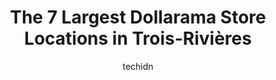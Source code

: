 ---
layout: ampstory
image: https://i0.wp.com/www.auto.or.id/wp-content/uploads/2023/06/dollarama-0-trois-rivic3a8res-1686326343.jpeg?resize=640,853
author: techidn
featured: false
description: Trois-Rivières, Quebec, Canada is a haven for Dollarama enthusiasts, boasting an impressive array of 7 top-notch establishments. Whether youre a seasoned connoisseur or simply curious to e
title: The 7 Largest Dollarama Store Locations in Trois-Rivières
cover:
   title: The 7 Largest Dollarama Store Locations in Trois-Rivières
   subtitle: AUTO.OR.ID
   background: https://www.auto.or.id/wp-content/uploads/2023/06/dollarama-0-trois-rivic3a8res-1686326343.jpeg

pages: 
 - layout: thirds
   top: <h1>#1 Dollarama</h1>
   bottom: "<p>Well stocked and always friendly service.</p>"
   background: https://www.auto.or.id/wp-content/uploads/2023/06/dollarama-1-trois-rivic3a8res-1686326345.jpeg
   backgroundblur: true
 - layout: thirds
   top: <h1>#2 Dollarama</h1>
   bottom: "<p>4375 Bd des Forges, Trois-Rivières, QC G8Y 5N9, Canada</p>"
   background: https://www.auto.or.id/wp-content/uploads/2023/06/dollarama-2-trois-rivic3a8res-1686326345.jpeg
   cta:
      link: https://www.auto.or.id/the-7-largest-dollarama-store-locations-in-trois-rivieres/
      text: The 7 Largest Dollarama Store Locations in Trois-Rivières
 - layout: thirds
   top: <h1>#3 Dollarama</h1>
   bottom: "<p>Quartier Le Citadin, 6555 Rue des Alpes, Trois-Rivières, Quebec G9B 0L8, Canada</p>"
   background: https://images.unsplash.com/photo-1596639410348-8470f7fa9f84?ixlib=rb-4.0.3&ixid=MnwxMjA3fDB8MHxwaG90by1wYWdlfHx8fGVufDB8fHx8&auto=format&fit=crop&w=640&h=853&q=80
   cta:
      link: https://www.auto.or.id/the-7-largest-dollarama-store-locations-in-trois-rivieres/
      text: The 7 Largest Dollarama Store Locations in Trois-Rivières
 - layout: thirds
   top: <h1>#4 Dollarama</h1>
   bottom: "<p>610 Boulevard du St Maurice, Trois-Rivières, QC G9A 3P6, Canada</p>"
   background: https://images.unsplash.com/photo-1522266925358-423ceac13bc9?ixlib=rb-4.0.3&ixid=MnwxMjA3fDB8MHxwaG90by1wYWdlfHx8fGVufDB8fHx8&auto=format&fit=crop&w=640&h=853&q=80
   cta:
      link: https://www.auto.or.id/the-7-largest-dollarama-store-locations-in-trois-rivieres/
      text: The 7 Largest Dollarama Store Locations in Trois-Rivières
 - layout: thirds
   top: <h1>#5 Dollarama</h1>
   bottom: "<p>Centre Maxi, 6045 Boulevard Jean-XXIII, Trois-Rivières, Quebec G8Z 4N8, Canada</p>"
   background: https://images.unsplash.com/photo-1608585813346-61d43d84de94?ixlib=rb-4.0.3&ixid=MnwxMjA3fDB8MHxwaG90by1wYWdlfHx8fGVufDB8fHx8&auto=format&fit=crop&w=640&h=853&q=80
   cta:
      link: https://www.auto.or.id/the-7-largest-dollarama-store-locations-in-trois-rivieres/
      text: The 7 Largest Dollarama Store Locations in Trois-Rivières
 - layout: thirds
   top: <h1>#6 Dollarama</h1>
   bottom: "<p>Les Galeries du Cap, 300 Rue Barkoff, Trois-Rivières, QC G8T 2A3, Canada</p>"
   background: https://images.unsplash.com/photo-1494976351278-20cf4a33d65b?ixlib=rb-4.0.3&ixid=MnwxMjA3fDB8MHxwaG90by1wYWdlfHx8fGVufDB8fHx8&auto=format&fit=crop&w=640&h=853&q=80
   cta:
      link: https://www.auto.or.id/the-7-largest-dollarama-store-locations-in-trois-rivieres/
      text: The 7 Largest Dollarama Store Locations in Trois-Rivières
 - layout: thirds
   top: <h1>#7 Dollarama</h1>
   bottom: "<p>165 Blvd. Sainte-Madeleine, Trois-Rivières, Quebec G8T 3L7, Canada</p>"
   background: https://images.unsplash.com/photo-1554708893-e11aa45b9bbf?ixlib=rb-4.0.3&ixid=MnwxMjA3fDB8MHxwaG90by1wYWdlfHx8fGVufDB8fHx8&auto=format&fit=crop&w=640&h=853&q=80
   cta:
      link: https://www.auto.or.id/the-7-largest-dollarama-store-locations-in-trois-rivieres/
      text: The 7 Largest Dollarama Store Locations in Trois-Rivières
 - layout: thirds
   middle: Continue reading...
   background: https://images.unsplash.com/photo-1580654712603-eb43273aff33?ixlib=rb-4.0.3&ixid=MnwxMjA3fDB8MHxwaG90by1wYWdlfHx8fGVufDB8fHx8&auto=format&fit=crop&w=640&h=853&q=80
   cta:
      link: https://www.auto.or.id/the-7-largest-dollarama-store-locations-in-trois-rivieres/
      text: The 7 Largest Dollarama Store Locations in Trois-Rivières

---